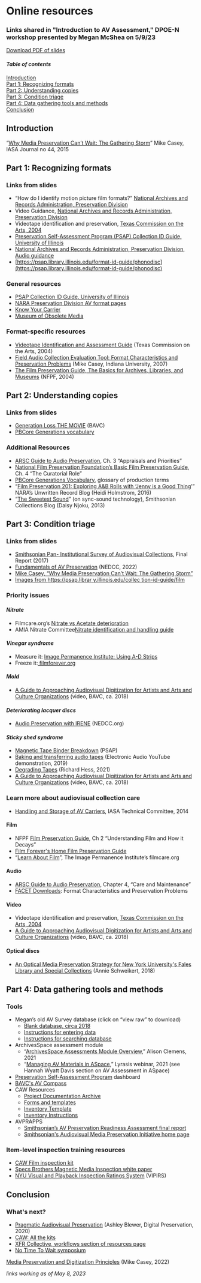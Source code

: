<div class="blurb">

# Online resources


### Links shared in "Introduction to AV Assessment," DPOE-N workshop presented by Megan McShea on 5/9/23

[Download PDF of slides](https://github.com/megan-mcshea/megan-mcshea.github.io/blob/mm-pages/Intro%20to%20AV%20Assessment%20slides.pdf)
   
   
#### *Table of contents*
   [Introduction](#introduction)  
   [Part 1: Recognizing formats](#part-1-recognizing-formats)  
   [Part 2: Understanding copies](#part-2-understanding-copies)  
   [Part 3: Condition triage](#part-3-condition-triage)  
   [Part 4: Data gathering tools and methods](#part-4-data-gathering-tools-and-methods)  
   [Conclusion](#conclusion)  
     

## Introduction

“[Why Media Preservation Can’t Wait: The Gathering Storm](https://scholarworks.iu.edu/dspace/bitstream/handle/2022/27255/casey_iasa_journal_44_part3.pdf?sequence=1&isAllowed=y)” Mike Casey, IASA Journal no 44, 2015


## Part 1: Recognizing formats


### Links from slides



* “How do I identify motion picture film formats?” [National Archives and Records Administration, Preservation Division](https://www.archives.gov/preservation/formats/motion-picture-film-identify-formats.html)
* Video Guidance, [National Archives and Records Administration, Preservation Division](https://www.archives.gov/preservation/formats/video-toc.html)
* Videotape identification and preservation, [Texas Commission on the Arts, 2004](https://www.arts.texas.gov/wp-content/uploads/2012/04/video.pdf)
* [Preservation Self-Assessment Program (PSAP) Collection ID Guide, University of Illinois](https://psap.library.illinois.edu/collection-id-guide/videotape)
* [National Archives and Records Administration, Preservation Division, Audio guidance](https://www.archives.gov/preservation/formats/audio-toc.html)
* [https://psap.library.illinois.edu/format-id-guide/phonodisc](https://psap.library.illinois.edu/format-id-guide/phonodisc)


### General resources



* [PSAP Collection ID Guide, University of Illinois](https://psap.library.illinois.edu/collection-id-guide/videotape)
* [NARA Preservation Division AV format pages](https://www.archives.gov/preservation/formats#audio-video-motion-pictures)
* [Know Your Carrier](https://www.knowyourcarrier.com/)
* [Museum of Obsolete Media](https://obsoletemedia.org/obsolescence-decade/)


### Format-specific resources



* [Videotape Identification and Assessment Guide](https://www.arts.texas.gov/wp-content/uploads/2012/04/video.pdf) (Texas Commission on the Arts, 2004)
* [Field Audio Collection Evaluation Tool: Format Characteristics and Preservation Problems](https://dlib.indiana.edu/projects/sounddirections/facet/facet_formats_large.pdf) (Mike Casey, Indiana University, 2007)
* [The Film Preservation Guide, The Basics for Archives, Libraries, and Museums](https://www.filmpreservation.org/preservation-basics/the-film-preservation-guide-download) (NFPF, 2004)


## Part 2: Understanding copies


### Links from slides



* [Generation Loss THE MOVIE](https://www.youtube.com/watch?v=ypomMnJ31o0&t=2s) (BAVC)
* [PBCore Generations vocabulary](http://pbcore.org/pbcore-controlled-vocabularies/instantiationgenerations-vocabulary/) 


### Additional Resources



* [ARSC Guide to Audio Preservation](https://www.clir.org/pubs/reports/pub164/), Ch. 3 “Appraisals and Priorities”
* [National Film Preservation Foundation’s Basic Film Preservation Guide](https://www.filmpreservation.org/preservation-basics/the-film-preservation-guide-download), Ch. 4 “The Curatorial Role”
* [PBCore Generations Vocabulary](http://pbcore.org/pbcore-controlled-vocabularies/instantiationgenerations-vocabulary/), glossary of production terms
* “[Film Preservation 201: Exploring A&B Rolls with ‘Jenny is a Good Thing](https://unwritten-record.blogs.archives.gov/2016/02/18/film-preservation-201-exploring-ab-rolls-with-jenny-is-a-good-thing/)’” NARA’s Unwritten Record Blog (Heidi Holmstrom, 2016)
* “[The Sweetest Sound](https://si-siris.blogspot.com/2013/03/the-sweetest-sound.html)” (on sync-sound technology), Smithsonian Collections Blog (Daisy Njoku, 2013)


## Part 3: Condition triage


### Links from slides



* [Smithsonian Pan- Institutional Survey of Audiovisual Collections](https://siarchives.si.edu/about/smithsonian-pan-institutional-survey-audiovisual-collections), Final Report (2017)
* [Fundamentals of AV Preservation](https://northeastdocumentconservationcenter.cmail19.com/t/y-l-padjdk-djuysouk-v/) (NEDCC, 2022)
* [Mike Casey, “Why Media Preservation Can’t Wait: The Gathering Storm”](https://scholarworks.iu.edu/dspace/bitstream/handle/2022/27255/casey_iasa_journal_44_part3.pdf?sequence=1&isAllowed=y)
* [Images from https://psap.librar y.illinois.edu/collec tion-id-guide/film](https://psap.library.illinois.edu/collection-id-guide/film)


### Priority issues


#### *Nitrate*



* Filmcare.org’s [Nitrate vs Acetate deterioration](https://s3.cad.rit.edu/ipi-assets/publications/filmcare_nitrate_vs_acetate.pdf)
* AMIA Nitrate Committee[Nitrate identification and handling guide](https://amianet.org/wp-content/uploads/Resource-Nitrate-Identifying-and-Handling.pdf)


#### *Vinegar syndrome*



* Measure it: [Image Permanence Institute: Using A-D Strips](https://www.filmcare.org/ad_strips)
* Freeze it:[ filmforever.org](http://www.filmforever.org/)


#### *Mold*



* [A Guide to Approaching Audiovisual Digitization for Artists and Arts and Culture Organizations](https://bavc.org/wp-content/uploads/2019/07/BAVC-Guide-To-Audiovisual-Preservation-2019.pdf) (video, BAVC, ca. 2018)


#### *Deteriorating lacquer discs*



* [Audio Preservation with IRENE](https://www.nedcc.org/audio-preservation/irene) (NEDCC.org)


#### *Sticky shed syndrome*



* [Magnetic Tape Binder Breakdown](https://psap.library.illinois.edu/collection-id-guide/softbindersyn) (PSAP)
* [Baking and transferring audio tapes](https://www.youtube.com/watch?v=a0hEkqI5ksU) (Electronic Audio YouTube demonstration, 2019)
* [Degrading Tapes](https://richardhess.com/notes/formats/magnetic-media/magnetic-tapes/analog-audio/degrading-tapes/) (Richard Hess, 2021)
* [A Guide to Approaching Audiovisual Digitization for Artists and Arts and Culture Organizations](https://bavc.org/wp-content/uploads/2019/07/BAVC-Guide-To-Audiovisual-Preservation-2019.pdf) (video, BAVC, ca. 2018)


### Learn more about audiovisual collection care


* [Handling and Storage of AV Carriers](https://iasa-web.org/tc05/handling-storage-audio-video-carriers), IASA Technical Committee, 2014


#### Film



* NFPF [Film Preservation Guide](https://www.filmpreservation.org/preservation-basics/the-film-preservation-guide-download), Ch 2 “Understanding Film and How it Decays”
* [Film Forever's Home Film Preservation Guide](https://filmforever.org/) 
* “[Learn About Film](https://filmcare.org/about_film)”, The Image Permanence Institute’s filmcare.org 


#### Audio 



* [ARSC Guide to Audio Preservation](https://clir.wordpress.clir.org/wp-content/uploads/sites/6/pub164.pdf), Chapter 4, “Care and Maintenance”
* [FACET Downloads](https://dlib.indiana.edu/projects/sounddirections/facet/downloads.shtml): Format Characteristics and Preservation Problems


#### Video



* Videotape identification and preservation, [Texas Commission on the Arts, 2004](https://www.arts.texas.gov/wp-content/uploads/2012/04/video.pdf)
* [A Guide to Approaching Audiovisual Digitization for Artists and Arts and Culture Organizations](https://bavc.org/wp-content/uploads/2019/07/BAVC-Guide-To-Audiovisual-Preservation-2019.pdf) (video, BAVC, ca. 2018)

#### Optical discs
   
* [An Optical Media Preservation Strategy for New York University's Fales Library and Special Collections](https://docslib.org/doc/12405741/an-optical-media-preservation-strategy-for-new-york-universitys) (Annie Schweikert, 2018)
   
   
## Part 4: Data gathering tools and methods


### Tools



* Megan’s old AV Survey database (click on “view raw” to download)
    * [Blank database, circa 2018](https://github.com/megan-mcshea/megan-mcshea.github.io/blob/mm-pages/AV%20survey%20blank%20copy.accdb)
    * [Instructions for entering data](https://github.com/megan-mcshea/megan-mcshea.github.io/blob/mm-pages/How%20to%20enter%20data%20in%20the%20AV%20Survey%20database.doc)
    * [Instructions for searching database](https://github.com/megan-mcshea/megan-mcshea.github.io/blob/mm-pages/How%20to%20search%20the%20Audiovisual%20Survey%20database.docx)
* ArchivesSpace assessment module
    * “[ArchivesSpace Assessments Module Overview](https://vimeo.com/569101847),” Alison Clemens, 2021
    * “[Managing AV Materials in ASpace](https://archivesspace.org/archives/6901),” Lyrasis webinar, 2021 (see Hannah Wyatt Davis section on AV Assessment in ASpace)
* [Preservation Self-Assessment Program](https://psap.library.illinois.edu/dashboard) dashboard
* [BAVC's AV Compass](https://bavc.org/programs/preservation/preservation-tools/av-compass/)
* CAW Resources
    * [Project Documentation Archive](https://tot.communityarchiving.org/documentation/)
    * [Forms and templates](https://communityarchiving.org/2023/04/05/inventory-inspection-templates/)
    * [Inventory Template](https://docs.google.com/spreadsheets/d/1I-kqmSOy8jaW_ogkgNRNMwlBNiXZvePj7wbH5sOaPwk/edit?usp=sharing)
    * [Inventory Instructions](https://docs.google.com/document/d/1GuCUEA_kSsDqyqPPZRKlEtCmyoka5A3bpUJ_U5J5qN4/edit)
* AVPRAPPS
    * [Smithsonian’s AV Preservation Readiness Assessment final report](https://siarchives.si.edu/about/audiovisual-preservation-readiness-assessment)
    * [Smithsonian's Audiovisual Media Preservation Initiative home page](https://siarchives.si.edu/what-we-do/avmpi)


### Item-level inspection training resources



* [CAW Film inspection kit](https://communityarchiving.org/2021/12/06/guide-to-the-film-inspection-kit/)
* [Specs Brothers Magnetic Media Inspection white paper](https://www.specsbros.com/uploads/7/1/9/0/71903471/white_pages-_basic_inspection_techniques9.pdf)
* [NYU Visual and Playback Inspection Ratings System](https://guides.nyu.edu/media-preservation#s-lg-box-24646329) (VIPIRS)  


## Conclusion

### What's next?

* [Pragmatic Audiovisual Preservation](https://www.dpconline.org/docs/technology-watch-reports/2381-pragmatic-audiovisual-preservation-member-preview/file) (Ashley Blewer, Digital Preservation, 2020)
* [CAW: All the kits](https://communityarchiving.org/2023/04/03/all-the-kits-guides-videos-equipment-lists/)
* [XFR Collective, workflows section of resources page](https://www.xfrcollective.org/resources/)
* [No Time To Wait symposium](https://mediaarea.net/NoTimeToWait)


[Media Preservation and Digitization Principles](https://scholarworks.iu.edu/dspace/bitstream/handle/2022/27446/casey_principles_final_20220326_.pdf?sequence=1&isAllowed=y) (Mike Casey, 2022)

*links working as of May 8, 2023*
   
  </div><!-- /.blurb -->

  
